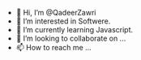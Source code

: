 - 👋 Hi, I’m @QadeerZawri
- 👀 I’m interested in Softwere.
- 🌱 I’m currently learning Javascript.
- 💞️ I’m looking to collaborate on ...
- 📫 How to reach me ...

<!---
QadeerZawri/QadeerZawri is a ✨ special ✨ repository because its `README.md` (this file) appears on your GitHub profile.
You can click the Preview link to take a look at your changes.
--->
